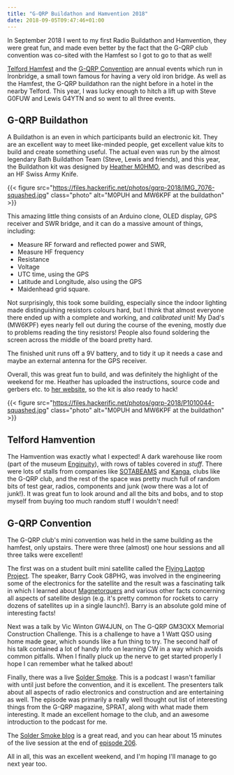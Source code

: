 ```yaml
---
title: "G-QRP Buildathon and Hamvention 2018"
date: 2018-09-05T09:47:46+01:00
---
```


In September 2018 I went to my first Radio Buildathon and Hamvention, they were
great fun, and made even better by the fact that the G-QRP club convention was
co-sited with the Hamfest so I got to go to that as well!

[Telford Hamfest](http://www.telfordhamfest.org.uk/) and the [G-QRP
Convention](http://www.gqrp.com/convention.htm) are annual events which run in
Ironbridge, a small town famous for having a very old iron bridge.  As well as
the Hamfest, the G-QRP buildathon ran the night before in a hotel in the nearby
Telford.  This year, I was lucky enough to hitch a lift up with Steve G0FUW and
Lewis G4YTN and so went to all three events. 

## G-QRP Buildathon

A Buildathon is an even in which participants build an electronic kit. They are
an excellent way to meet like-minded people, get excellent value kits to build
and create something useful. The actual even was run by the almost legendary Bath
Buildathon Team (Steve, Lewis and friends), and this year, the Buildathon kit was
designed by [Heather M0HMO](http://www.myorangedragon.com/), and was described
as an HF Swiss Army Knife. 

{{< figure src="https://files.hackerific.net/photos/gqrp-2018/IMG_7076-squashed.jpg" class="photo" alt="M0PUH and MW6KPF at the buildathon" >}}

This amazing little thing consists of an Arduino clone, OLED display, GPS receiver and
SWR bridge, and it can do a massive amount of things, including:

* Measure RF forward and reflected power and SWR,
* Measure HF frequency
* Resistance
* Voltage
* UTC time, using the GPS
* Latitude and Longitude, also using the GPS
* Maidenhead grid square.

Not surprisingly, this took some building, especially since the indoor lighting
made distinguishing resistors colours hard, but I think that almost everyone
there ended up with a complete and working, and _calibrated_ unit! My Dad's
(MW6KPF) eyes nearly fell out during the course of the evening, mostly due to 
problems reading the tiny resistors! People also found soldering the screen 
across the middle of the board pretty hard.

The finished unit runs off a 9V battery, and to tidy it up it needs a case and
maybe an external antenna for the GPS receiver. 

Overall, this was great fun to build, and was definitely the highlight of the weekend
for me. Heather has uploaded the instructions, source code and gerbers etc. to
[her website](http://myorangedragon.com/radio/hfswissarmyknife.html), so the kit 
is also ready to hack!

{{< figure src="https://files.hackerific.net/photos/gqrp-2018/P1010044-squashed.jpg" class="photo" alt="M0PUH and MW6KPF at the buildathon" >}}

## Telford Hamvention 

The Hamvention was exactly what I expected! A dark warehouse like room (part of
the museum [Enginuity](https://www.ironbridge.org.uk/explore/enginuity/)), with 
rows of tables covered in _stuff_. There were lots of stalls from companies like 
[SOTABEAMS](https://www.sotabeams.co.uk/) and
[Kanga](https://www.kanga-products.co.uk/), clubs like the G-QRP club, and the
rest of the space was pretty much full of random bits of test gear, radios,
components and junk (wow there was a lot of junk!). It was great fun to look
around and all the bits and bobs, and to stop myself from buying too much
random stuff I wouldn't need!

## G-QRP Convention

The G-QRP club's mini convention was held in the same building as the hamfest,
only upstairs. There were three (almost) one hour sessions and all three talks
were excellent!

The first was on a student built mini satellite called the [Flying Laptop
Project](https://directory.eoportal.org/web/eoportal/satellite-missions/f/flying-laptop).
The speaker, Barry Cook G8PHG, was involved in the engineering some of the
electronics for the satellite and the result was a fascinating talk in which I learned about 
[Magnetorquers](https://en.wikipedia.org/wiki/Magnetorquer) and various other
facts concerning all aspects of satellite design (e.g. it's pretty
common for rockets to carry dozens of satellites up in a single launch!). Barry
is an absolute gold mine of interesting facts!

Next was a talk by Vic Winton GW4JUN, on The G-QRP GM3OXX Memorial Construction
Challenge.  This is a challenge to have a 1 Watt QSO using home made gear,
which sounds like a fun thing to try.  The second half of his talk contained a
lot of handy info on learning CW in a way which avoids common pitfalls. When I
finally pluck up the nerve to get started properly I hope I can remember what
he talked about!

Finally, there was a live [Solder Smoke](http://www.soldersmoke.com/). This is
a podcast I wasn't familiar with until just before the convention, and it is
excellent. The presenters talk about all aspects of radio electronics and construction
and are entertaining as well. The episode was primarily a really well thought
out list of interesting things from the G-QRP magazine, SPRAT, along with what
made them interesting. It made an excellent homage to the club, and an awesome 
introduction to the podcast for me.

The [Solder Smoke blog](http://soldersmoke.blogspot.com/) is a great read, and
you can hear about 15 minutes of the live session at the end of [episode
206](http://www.soldersmoke.com/soldersmoke206.mp3).

All in all, this was an excellent weekend, and I'm hoping I'll manage to go
next year too.
